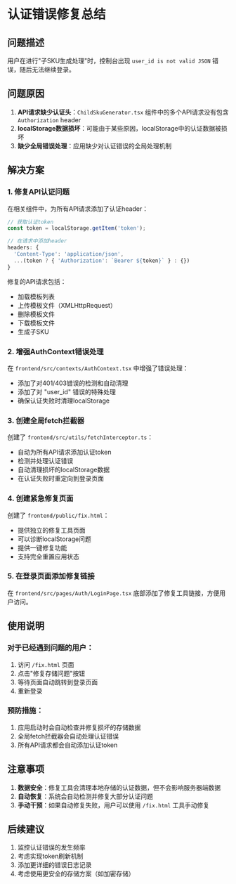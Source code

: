 # 认证错误修复总结

## 问题描述

用户在进行"子SKU生成处理"时，控制台出现 `user_id is not valid JSON` 错误，随后无法继续登录。

## 问题原因

1. **API请求缺少认证头**：`ChildSkuGenerator.tsx` 组件中的多个API请求没有包含 `Authorization` header
2. **localStorage数据损坏**：可能由于某些原因，localStorage中的认证数据被损坏
3. **缺少全局错误处理**：应用缺少对认证错误的全局处理机制

## 解决方案

### 1. 修复API认证问题

在相关组件中，为所有API请求添加了认证header：

```typescript
// 获取认证token
const token = localStorage.getItem('token');

// 在请求中添加header
headers: {
  'Content-Type': 'application/json',
  ...(token ? { 'Authorization': `Bearer ${token}` } : {})
}
```

修复的API请求包括：
- 加载模板列表
- 上传模板文件（XMLHttpRequest）
- 删除模板文件
- 下载模板文件
- 生成子SKU

### 2. 增强AuthContext错误处理

在 `frontend/src/contexts/AuthContext.tsx` 中增强了错误处理：

- 添加了对401/403错误的检测和自动清理
- 添加了对 "user_id" 错误的特殊处理
- 确保认证失败时清理localStorage

### 3. 创建全局fetch拦截器

创建了 `frontend/src/utils/fetchInterceptor.ts`：

- 自动为所有API请求添加认证token
- 检测并处理认证错误
- 自动清理损坏的localStorage数据
- 在认证失败时重定向到登录页面

### 4. 创建紧急修复页面

创建了 `frontend/public/fix.html`：

- 提供独立的修复工具页面
- 可以诊断localStorage问题
- 提供一键修复功能
- 支持完全重置应用状态

### 5. 在登录页面添加修复链接

在 `frontend/src/pages/Auth/LoginPage.tsx` 底部添加了修复工具链接，方便用户访问。

## 使用说明

### 对于已经遇到问题的用户：

1. 访问 `/fix.html` 页面
2. 点击"修复存储问题"按钮
3. 等待页面自动跳转到登录页面
4. 重新登录

### 预防措施：

1. 应用启动时会自动检查并修复损坏的存储数据
2. 全局fetch拦截器会自动处理认证错误
3. 所有API请求都会自动添加认证token

## 注意事项

1. **数据安全**：修复工具会清理本地存储的认证数据，但不会影响服务器端数据
2. **自动恢复**：系统会自动检测并修复大部分认证问题
3. **手动干预**：如果自动修复失败，用户可以使用 `/fix.html` 工具手动修复

## 后续建议

1. 监控认证错误的发生频率
2. 考虑实现token刷新机制
3. 添加更详细的错误日志记录
4. 考虑使用更安全的存储方案（如加密存储） 